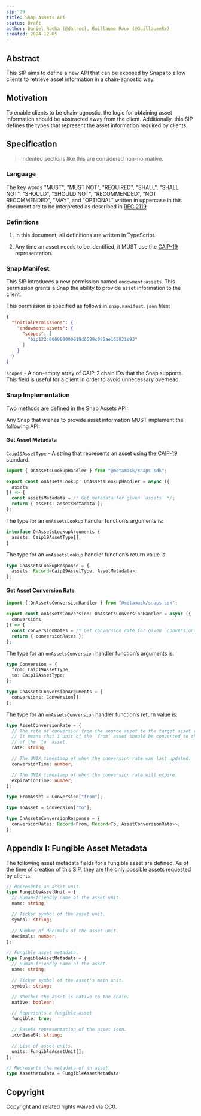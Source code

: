 ```yaml
---
sip: 29
title: Snap Assets API
status: Draft
author: Daniel Rocha (@danroc), Guillaume Roux (@GuillaumeRx)
created: 2024-12-05
---
```


## Abstract

This SIP aims to define a new API that can be exposed by Snaps to allow clients
to retrieve asset information in a chain-agnostic way.

## Motivation

To enable clients to be chain-agnostic, the logic for obtaining asset
information should be abstracted away from the client. Additionally, this SIP
defines the types that represent the asset information required by clients.

## Specification

> Indented sections like this are considered non-normative.

### Language

The key words "MUST", "MUST NOT", "REQUIRED", "SHALL", "SHALL NOT", "SHOULD",
"SHOULD NOT", "RECOMMENDED", "NOT RECOMMENDED", "MAY", and "OPTIONAL" written
in uppercase in this document are to be interpreted as described in [RFC
2119](https://www.ietf.org/rfc/rfc2119.txt)

### Definitions

1. In this document, all definitions are written in TypeScript.

2. Any time an asset needs to be identified, it MUST use the [CAIP-19][caip-19]
   representation.

### Snap Manifest

This SIP introduces a new permission named `endowment:assets`.
This permission grants a Snap the ability to provide asset information to the client.

This permission is specified as follows in `snap.manifest.json` files:

```json
{
  "initialPermissions": {
    "endowment:assets": {
      "scopes": [
        "bip122:000000000019d6689c085ae165831e93"
      ]
    }
  }
}
```

`scopes` - A non-empty array of CAIP-2 chain IDs that the Snap supports. This field is useful for a client in order to avoid unnecessary overhead.

### Snap Implementation

Two methods are defined in the Snap Assets API:

Any Snap that wishes to provide asset information MUST implement the following API:

#### Get Asset Metadata

`Caip19AssetType` -  A string that represents an asset using the [CAIP-19][caip-19] standard.

```typescript
import { OnAssetsLookupHandler } from "@metamask/snaps-sdk";

export const onAssetsLookup: OnAssetsLookupHandler = async ({
  assets
}) => {
  const assetsMetadata = /* Get metadata for given `assets` */;
  return { assets: assetsMetadata };
};
```

The type for an `onAssetsLookup` handler function’s arguments is:

```typescript
interface OnAssetsLookupArguments {
  assets: Caip19AssetType[];
}
```

The type for an `onAssetsLookup` handler function’s return value is:

```typescript
type OnAssetsLookupResponse = {
  assets: Record<Caip19AssetType, AssetMetadata>;
};
```

#### Get Asset Conversion Rate

```typescript
import { OnAssetsConversionHandler } from "@metamask/snaps-sdk";

export const onAssetsConversion: OnAssetsConversionHandler = async ({
  conversions
}) => {
  const conversionRates = /* Get conversion rate for given `conversions` */;
  return { conversionRates };
};
```

The type for an `onAssetsConversion` handler function’s arguments is:

```typescript
type Conversion = {
  from: Caip19AssetType;
  to: Caip19AssetType;
};

type OnAssetsConversionArguments = {
  conversions: Conversion[];
};
```

The type for an `onAssetsConversion` handler function’s return value is:

```typescript
type AssetConversionRate = {
  // The rate of conversion from the source asset to the target asset represented as a decimal number in a string.
  // It means that 1 unit of the `from` asset should be converted to this amount
  // of the `to` asset.
  rate: string;

  // The UNIX timestamp of when the conversion rate was last updated.
  conversionTime: number;

  // The UNIX timestamp of when the conversion rate will expire.
  expirationTime: number;
};

type FromAsset = Conversion["from"];

type ToAsset = Conversion["to"];

type OnAssetsConversionResponse = {
  conversionRates: Record<From, Record<To, AssetConversionRate>>;
};
```

## Appendix I: Fungible Asset Metadata

The following asset metadata fields for a fungible asset are defined.
As of the time of creation of this SIP, they are the only possible assets requested by clients.

```typescript
// Represents an asset unit.
type FungibleAssetUnit = {
  // Human-friendly name of the asset unit.
  name: string;

  // Ticker symbol of the asset unit.
  symbol: string;

  // Number of decimals of the asset unit.
  decimals: number;
};

// Fungible asset metadata.
type FungibleAssetMetadata = {
  // Human-friendly name of the asset.
  name: string;

  // Ticker symbol of the asset's main unit.
  symbol: string;

  // Whether the asset is native to the chain.
  native: boolean;

  // Represents a fungible asset
  fungible: true;

  // Base64 representation of the asset icon.
  iconBase64: string;

  // List of asset units.
  units: FungibleAssetUnit[];
};

// Represents the metadata of an asset.
type AssetMetadata = FungibleAssetMetadata
```

## Copyright

Copyright and related rights waived via [CC0](../LICENSE).

[caip-19]: https://github.com/ChainAgnostic/CAIPs/blob/main/CAIPs/caip-19.md

